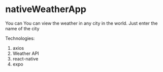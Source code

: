 # nativeWeatherApp

You can You can view the weather in any city in the world. Just enter the name of the city

Technologies:
1) axios
2) Weather API
3) react-native
4) expo

